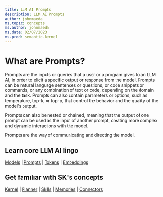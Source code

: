 ```yaml
---
title: LLM AI Prompts
description: LLM AI Prompts
author: johnmaeda
ms.topic: concepts
ms.author: johnmaeda
ms.date: 02/07/2023
ms.prod: semantic-kernel
---
```

# What are Prompts?

Prompts are the inputs or queries that a user or a program gives to an LLM AI, in order to elicit a specific output or response from the model. Prompts can be natural language sentences or questions, or code snippets or commands, or any combination of text or code, depending on the domain and the task. Prompts can also contain parameters or options, such as temperature, top-k, or top-p, that control the behavior and the quality of the model's output. 

Prompts can also be nested or chained, meaning that the output of one prompt can be used as the input of another prompt, creating more complex and dynamic interactions with the model. 

Prompts are the way of communicating and directing the model.

## Learn core LLM AI lingo

[Models](models) | [Prompts](prompts) | [Tokens](tokens) | [Embeddings](embeddings)

## Get familiar with SK's concepts

[Kernel](kernel) | [Planner](planner) | [Skills](skills) |  [Memories](memories) | [Connectors](connectors)